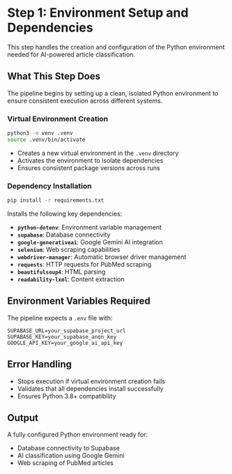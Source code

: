 # Step 1: Environment Setup and Dependencies

This step handles the creation and configuration of the Python environment needed for AI-powered article classification.

## What This Step Does

The pipeline begins by setting up a clean, isolated Python environment to ensure consistent execution across different systems.

### Virtual Environment Creation
```bash
python3 -m venv .venv
source .venv/bin/activate
```

- Creates a new virtual environment in the `.venv` directory
- Activates the environment to isolate dependencies
- Ensures consistent package versions across runs

### Dependency Installation
```bash
pip install -r requirements.txt
```

Installs the following key dependencies:
- **`python-dotenv`**: Environment variable management
- **`supabase`**: Database connectivity
- **`google-generativeai`**: Google Gemini AI integration
- **`selenium`**: Web scraping capabilities
- **`webdriver-manager`**: Automatic browser driver management
- **`requests`**: HTTP requests for PubMed scraping
- **`beautifulsoup4`**: HTML parsing
- **`readability-lxml`**: Content extraction

## Environment Variables Required

The pipeline expects a `.env` file with:
```env
SUPABASE_URL=your_supabase_project_url
SUPABASE_KEY=your_supabase_anon_key
GOOGLE_API_KEY=your_google_ai_api_key
```

## Error Handling

- Stops execution if virtual environment creation fails
- Validates that all dependencies install successfully
- Ensures Python 3.8+ compatibility

## Output

A fully configured Python environment ready for:
- Database connectivity to Supabase
- AI classification using Google Gemini
- Web scraping of PubMed articles 